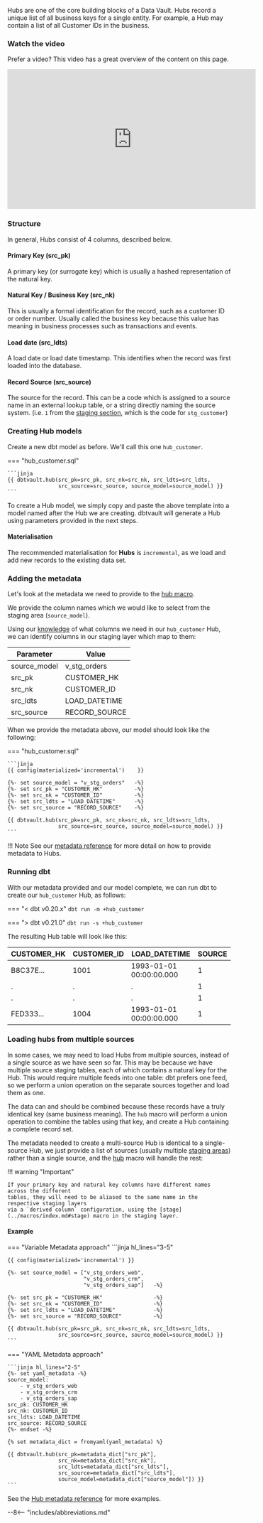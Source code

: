 Hubs are one of the core building blocks of a Data Vault. Hubs record a unique list of all business keys for a single entity. 
For example, a Hub may contain a list of all Customer IDs in the business. 

### Watch the video

Prefer a video? This video has a great overview of the content on this page.
    
<iframe width="560" height="315" src="https://www.youtube-nocookie.com/embed/DDc0hS_XCpo" title="YouTube video player" frameborder="0" allow="accelerometer; autoplay; clipboard-write; encrypted-media; gyroscope; picture-in-picture" allowfullscreen></iframe>

### Structure

In general, Hubs consist of 4 columns, described below.

#### Primary Key (src_pk)
A primary key (or surrogate key) which is usually a hashed representation of the natural key.

#### Natural Key / Business Key (src_nk)
This is usually a formal identification for the record, such as a customer ID or 
order number. Usually called the business key because this value has meaning in
business processes such as transactions and events.

#### Load date (src_ldts)
A load date or load date timestamp. This identifies when the record was first loaded into the database.

#### Record Source (src_source)
The source for the record. This can be a code which is assigned to a source name in an external lookup table, 
or a string directly naming the source system.
(i.e. `1` from the [staging section](tut_staging.md#adding-the-metadata), 
which is the code for `stg_customer`)

### Creating Hub models

Create a new dbt model as before. We'll call this one `hub_customer`. 

=== "hub_customer.sql"

    ```jinja
    {{ dbtvault.hub(src_pk=src_pk, src_nk=src_nk, src_ldts=src_ldts,
                    src_source=src_source, source_model=source_model) }}
    ```

To create a Hub model, we simply copy and paste the above template into a model named after the Hub we
are creating. dbtvault will generate a Hub using parameters provided in the next steps.

#### Materialisation

The recommended materialisation for **Hubs** is `incremental`, as we load and add new records to the existing data set.

### Adding the metadata

Let's look at the metadata we need to provide to the [hub macro](../macros/index.md#hub).

We provide the column names which we would like to select from the staging area (`source_model`).

Using our [knowledge](#structure) of what columns we need in our `hub_customer` Hub, we can identify columns in our
staging layer which map to them:

| Parameter    | Value         |
|--------------|---------------|
| source_model | v_stg_orders  |
| src_pk       | CUSTOMER_HK   |
| src_nk       | CUSTOMER_ID   |
| src_ldts     | LOAD_DATETIME |
| src_source   | RECORD_SOURCE |

When we provide the metadata above, our model should look like the following:

=== "hub_customer.sql"

    ```jinja
    {{ config(materialized='incremental')    }}
    
    {%- set source_model = "v_stg_orders"   -%}
    {%- set src_pk = "CUSTOMER_HK"          -%}
    {%- set src_nk = "CUSTOMER_ID"          -%}
    {%- set src_ldts = "LOAD_DATETIME"      -%}
    {%- set src_source = "RECORD_SOURCE"    -%}
    
    {{ dbtvault.hub(src_pk=src_pk, src_nk=src_nk, src_ldts=src_ldts,
                    src_source=src_source, source_model=source_model) }}
    ```

!!! Note
    See our [metadata reference](../metadata.md#hubs) for more detail on how to provide metadata to Hubs.

### Running dbt

With our metadata provided and our model complete, we can run dbt to create our `hub_customer` Hub, as follows:

=== "< dbt v0.20.x"
    `dbt run -m +hub_customer`

=== "> dbt v0.21.0"
    `dbt run -s +hub_customer`

The resulting Hub table will look like this:

| CUSTOMER_HK | CUSTOMER_ID | LOAD_DATETIME           | SOURCE |
|-------------|-------------|-------------------------|--------|
| B8C37E...   | 1001        | 1993-01-01 00:00:00.000 | 1      |
| .           | .           | .                       | 1      |
| .           | .           | .                       | 1      |
| FED333...   | 1004        | 1993-01-01 00:00:00.000 | 1      |

### Loading hubs from multiple sources

In some cases, we may need to load Hubs from multiple sources, instead of a single source as we have seen so far.
This may be because we have multiple source staging tables, each of which contains a natural key for the Hub. 
This would require multiple feeds into one table: dbt prefers one feed, 
so we perform a union operation on the separate sources together and load them as one. 

The data can and should be combined because these records have a truly identical key (same business meaning).
The `hub` macro will perform a union operation to combine the tables using that key, and create a Hub containing
a complete record set.

The metadata needed to create a multi-source Hub is identical to a single-source Hub, we just provide a 
list of sources (usually multiple [staging areas](tut_staging.md)) rather than a single source, and the [hub](../macros/index.md#hub) macro 
will handle the rest:

!!! warning "Important"

    If your primary key and natural key columns have different names across the different
    tables, they will need to be aliased to the same name in the respective staging layers 
    via a `derived column` configuration, using the [stage](../macros/index.md#stage) macro in the staging layer.

#### Example

=== "Variable Metadata approach"
    ```jinja hl_lines="3-5"
    
    
    {{ config(materialized='incremental') }}
    
    {%- set source_model = ["v_stg_orders_web", 
                            "v_stg_orders_crm", 
                            "v_stg_orders_sap"]   -%}
    
    {%- set src_pk = "CUSTOMER_HK"                -%}
    {%- set src_nk = "CUSTOMER_ID"                -%}
    {%- set src_ldts = "LOAD_DATETIME"            -%}
    {%- set src_source = "RECORD_SOURCE"          -%}
    
    {{ dbtvault.hub(src_pk=src_pk, src_nk=src_nk, src_ldts=src_ldts,
                    src_source=src_source, source_model=source_model) }}
    ```

=== "YAML Metadata approach"

    ```jinja hl_lines="2-5"
    {%- set yaml_metadata -%}
    source_model: 
        - v_stg_orders_web
        - v_stg_orders_crm
        - v_stg_orders_sap
    src_pk: CUSTOMER_HK
    src_nk: CUSTOMER_ID
    src_ldts: LOAD_DATETIME
    src_source: RECORD_SOURCE
    {%- endset -%}
    
    {% set metadata_dict = fromyaml(yaml_metadata) %}
    
    {{ dbtvault.hub(src_pk=metadata_dict["src_pk"],
                    src_nk=metadata_dict["src_nk"], 
                    src_ldts=metadata_dict["src_ldts"],
                    src_source=metadata_dict["src_ldts"],
                    source_model=metadata_dict["source_model"]) }}
    ```

See the [Hub metadata reference](../metadata.md#hubs) for more examples.

--8<-- "includes/abbreviations.md"